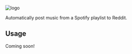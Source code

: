 ![logo](https://github.com/aberrator9/BeetBot/assets/127802772/77100304-871b-43b6-8e3e-758404ef0cfe)

Automatically post music from a Spotify playlist to Reddit.

## Usage
Coming soon!
